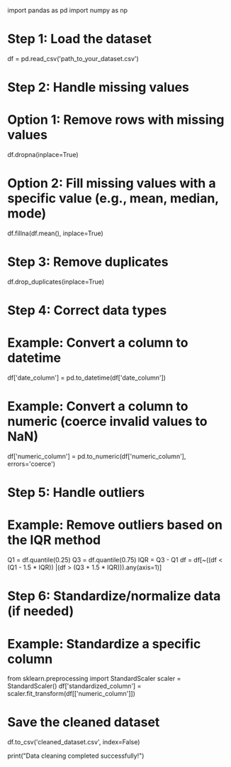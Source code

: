 import pandas as pd
import numpy as np

# Step 1: Load the dataset
df = pd.read_csv('path_to_your_dataset.csv')

# Step 2: Handle missing values
# Option 1: Remove rows with missing values
df.dropna(inplace=True)

# Option 2: Fill missing values with a specific value (e.g., mean, median, mode)
df.fillna(df.mean(), inplace=True)

# Step 3: Remove duplicates
df.drop_duplicates(inplace=True)

# Step 4: Correct data types
# Example: Convert a column to datetime
df['date_column'] = pd.to_datetime(df['date_column'])

# Example: Convert a column to numeric (coerce invalid values to NaN)
df['numeric_column'] = pd.to_numeric(df['numeric_column'], errors='coerce')

# Step 5: Handle outliers
# Example: Remove outliers based on the IQR method
Q1 = df.quantile(0.25)
Q3 = df.quantile(0.75)
IQR = Q3 - Q1
df = df[~((df < (Q1 - 1.5 * IQR)) |(df > (Q3 + 1.5 * IQR))).any(axis=1)]

# Step 6: Standardize/normalize data (if needed)
# Example: Standardize a specific column
from sklearn.preprocessing import StandardScaler
scaler = StandardScaler()
df['standardized_column'] = scaler.fit_transform(df[['numeric_column']])

# Save the cleaned dataset
df.to_csv('cleaned_dataset.csv', index=False)

print("Data cleaning completed successfully!")

